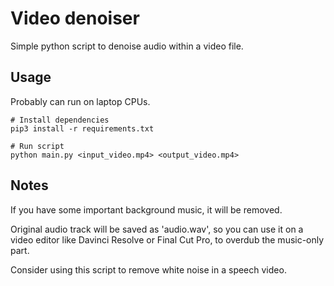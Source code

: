 # Video denoiser

Simple python script to denoise audio within a video file.

## Usage

Probably can run on laptop CPUs.

```
# Install dependencies
pip3 install -r requirements.txt

# Run script
python main.py <input_video.mp4> <output_video.mp4>
```

## Notes

If you have some important background music, it will be removed.

Original audio track will be saved as 'audio.wav', so you can use it on a video editor like Davinci Resolve or Final Cut Pro, to overdub the music-only part.

Consider using this script to remove white noise in a speech video.